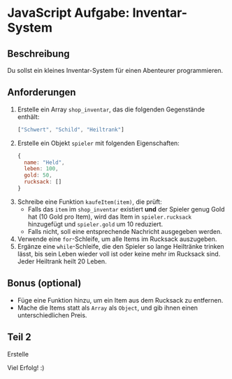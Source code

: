 # JavaScript Aufgabe: Inventar-System

## Beschreibung
Du sollst ein kleines Inventar-System für einen Abenteurer programmieren.

## Anforderungen

1. Erstelle ein Array `shop_inventar`, das die folgenden Gegenstände enthält:
   ```javascript
   ["Schwert", "Schild", "Heiltrank"]
   ```
2. Erstelle ein Objekt `spieler` mit folgenden Eigenschaften:
   ```javascript
   {
     name: "Held",
     leben: 100,
     gold: 50,
     rucksack: []
   }
   ```
3. Schreibe eine Funktion `kaufeItem(item)`, die prüft:
   - Falls das `item` im `shop_inventar` existiert **und** der Spieler genug Gold hat (10 Gold pro Item), wird das Item in `spieler.rucksack` hinzugefügt und `spieler.gold` um 10 reduziert.
   - Falls nicht, soll eine entsprechende Nachricht ausgegeben werden.
4. Verwende eine `for`-Schleife, um alle Items im Rucksack auszugeben.
5. Ergänze eine `while`-Schleife, die den Spieler so lange Heiltränke trinken lässt, bis sein Leben wieder voll ist oder keine mehr im Rucksack sind. Jeder Heiltrank heilt 20 Leben.

## Bonus (optional)
- Füge eine Funktion hinzu, um ein Item aus dem Rucksack zu entfernen.
- Mache die Items statt als `Array` als `Object`, und gib ihnen einen unterschiedlichen Preis.

## Teil 2

Erstelle 

Viel Erfolg! :)

